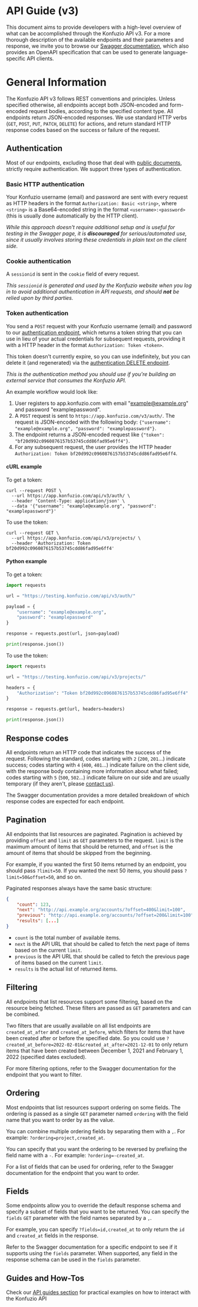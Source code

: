 # API Guide (v3)

This document aims to provide developers with a high-level overview of what can be accomplished through the Konfuzio API v3. For a more thorough description of the available endpoints and their parameters and response, we invite you to browse our [Swagger documentation](http:/app.konfuzio.com/v3/swagger/), which also provides an OpenAPI specification that can be used to generate language-specific API clients.


# General Information

The Konfuzio API v3 follows REST conventions and principles. Unless specified otherwise, all endpoints accept both JSON-encoded and form-encoded request bodies, according to the specified content type. All endpoints return JSON-encoded responses. We use standard HTTP verbs (`GET`, `POST`, `PUT`, `PATCH`, `DELETE`) for actions, and return standard HTTP response codes based on the success or failure of the request.


## Authentication

Most of our endpoints, excluding those that deal with [public documents](http://help.konfuzio.com/integrations/public-documents/), strictly require authentication. We support three types of authentication.

### Basic HTTP authentication

Your Konfuzio username (email) and password are sent with every request as HTTP headers in the format `Authorization: Basic <string>`, where `<string>` is a Base64-encoded string in the format `<username>:<password>` (this is usually done automatically by the HTTP client). 

*While this approach doesn't require additional setup and is useful for testing in the Swagger page, it is **discouraged** for serious/automated use, since it usually involves storing these credentials in plain text on the client side.*

### Cookie authentication

A `sessionid` is sent in the `cookie` field of every request.

*This `sessionid` is generated and used by the Konfuzio website when you log in to avoid additional authentication in API requests, and should **not** be relied upon by third parties.*

### Token authentication

You send a `POST` request with your Konfuzio username (email) and password to our [authentication endpoint](link), which returns a token string that you can use in lieu of your actual credentials for subsequent requests, providing it with a HTTP header in the format `Authorization: Token <token>`.

This token doesn't currently expire, so you can use indefinitely, but you can delete it (and regenerated) via the [authentication DELETE endpoint](link).

*This is the authentication method you should use if you're building an external service that consumes the Konfuzio API.*

An example workflow would look like:

1. User registers to app.konfuzio.com with email "example@example.org" and password "examplepassword".
2. A `POST` request is sent to `https://app.konfuzio.com/v3/auth/`. The request is JSON-encoded with the following body: `{"username": "example@example.org", "password": "examplepassword"}`.
3. The endpoint returns a JSON-encoded request like `{"token": "bf20d992c0960876157b53745cdd86fad95e6ff4"}`.
4. For any subsequent request, the user provides the HTTP header `Authorization: Token bf20d992c0960876157b53745cdd86fad95e6ff4`.

#### cURL example

To get a token:

```
curl --request POST \
  --url https://app.konfuzio.com/api/v3/auth/ \
  --header 'Content-Type: application/json' \
  --data '{"username": "example@example.org", "password": "examplepassword"}'
```

To use the token:

```
curl --request GET \
  --url https://app.konfuzio.com/api/v3/projects/ \
  --header 'Authorization: Token bf20d992c0960876157b53745cdd86fad95e6ff4'
```

#### Python example

To get a token:

```python
import requests

url = "https://testing.konfuzio.com/api/v3/auth/"

payload = {
    "username": "example@example.org",
    "password": "examplepassword"
}

response = requests.post(url, json=payload)

print(response.json())
```

To use the token:

```python
import requests

url = "https://testing.konfuzio.com/api/v3/projects/"

headers = {
    "Authorization": "Token bf20d992c0960876157b53745cdd86fad95e6ff4"
}

response = requests.get(url, headers=headers)

print(response.json())
```


## Response codes

All endpoints return an HTTP code that indicates the success of the request. Following the standard, codes starting with `2` (`200`, `201`...) indicate success; codes starting with `4` (`400`, `401`...) indicate failure on the client side, with the response body containing more information about what failed; codes starting with `5` (`500`, `502`...) indicate failure on our side and are usually temporary (if they aren't, please [contact us](link)).

The Swagger documentation provides a more detailed breakdown of which response codes are expected for each endpoint.


## Pagination

All endpoints that list resources are paginated. Pagination is achieved by providing `offset` and `limit` as `GET` parameters to the request. `limit` is the maximum amount of items that should be returned, and `offset` is the amount of items that should be skipped from the beginning.

For example, if you wanted the first 50 items returned by an endpoint, you should pass `?limit=50`. If you wanted the next 50 items, you should pass `?limit=50&offset=50`, and so on.

Paginated responses always have the same basic structure:

```json
{
    "count": 123,
    "next": "http://api.example.org/accounts/?offset=400&limit=100",
    "previous": "http://api.example.org/accounts/?offset=200&limit=100",
    "results": [...]
}
```

* `count` is the total number of available items.
* `next` is the API URL that should be called to fetch the next page of items based on the current `limit`.
* `previous` is the API URL that should be called to fetch the previous page of items based on the current `limit`.
* `results` is the actual list of returned items.


## Filtering

All endpoints that list resources support some filtering, based on the resource being fetched. These filters are passed as `GET` parameters and can be combined.

Two filters that are usually available on all list endpoints are `created_at_after` and `created_at_before`, which filters for items that have been created after or before the specified date. So you could use `?created_at_before=2022-02-01&created_at_after=2021-12-01` to only return items that have been created between December 1, 2021 and February 1, 2022 (specified dates excluded).

For more filtering options, refer to the Swagger documentation for the endpoint that you want to filter.


## Ordering

Most endpoints that list resources support ordering on some fields. The ordering is passed as a single `GET` parameter named `ordering` with the field name that you want to order by as the value.

You can combine multiple ordering fields by separating them with a `,`. For example: `?ordering=project,created_at`.

You can specify that you want the ordering to be reversed by prefixing the field name with a `-`. For example: `?ordering=-created_at`.

For a list of fields that can be used for ordering, refer to the Swagger documentation for the endpoint that you want to order.


## Fields

Some endpoints allow you to override the default response schema and specify a subset of fields that you want to be returned. You can specify the `fields` `GET` parameter with the field names separated by a `,`.

For example, you can specify `?fields=id,created_at` to only return the `id` and `created_at` fields in the response.

Refer to the Swagger documentation for a specific endpoint to see if it supports using the `fields` parameter. When supported, any field in the response schema can be used in the `fields` parameter.


## Guides and How-Tos

Check our [API guides section](./api_guides.html) for practical examples on how to interact with the Konfuzio API
